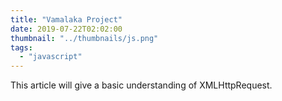 ```yaml
---
title: "Vamalaka Project"
date: 2019-07-22T02:02:00
thumbnail: "../thumbnails/js.png"
tags:
  - "javascript"
---
```


This article will give a basic understanding of XMLHttpRequest.
